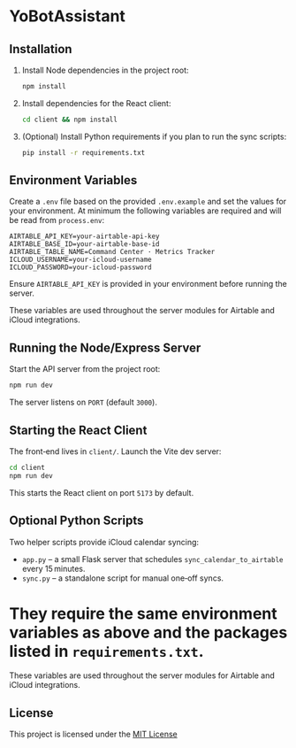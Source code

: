 # YoBotAssistant

## Installation

1. Install Node dependencies in the project root:
   ```bash
   npm install
   ```

2. Install dependencies for the React client:
   ```bash
   cd client && npm install
   ```

3. (Optional) Install Python requirements if you plan to run the sync scripts:
   ```bash
   pip install -r requirements.txt
   ```

## Environment Variables

Create a `.env` file based on the provided `.env.example` and set the values for your environment. At minimum the following variables are required and will be read from `process.env`:

```
AIRTABLE_API_KEY=your-airtable-api-key
AIRTABLE_BASE_ID=your-airtable-base-id
AIRTABLE_TABLE_NAME=Command Center · Metrics Tracker
ICLOUD_USERNAME=your-icloud-username
ICLOUD_PASSWORD=your-icloud-password
```

Ensure `AIRTABLE_API_KEY` is provided in your environment before running the server.

These variables are used throughout the server modules for Airtable and iCloud integrations.

## Running the Node/Express Server

Start the API server from the project root:

```bash
npm run dev
```

The server listens on `PORT` (default `3000`).

## Starting the React Client

The front‑end lives in `client/`. Launch the Vite dev server:

```bash
cd client
npm run dev
```

This starts the React client on port `5173` by default.

## Optional Python Scripts

Two helper scripts provide iCloud calendar syncing:

* `app.py` – a small Flask server that schedules `sync_calendar_to_airtable` every 15 minutes.
* `sync.py` – a standalone script for manual one‑off syncs.

They require the same environment variables as above and the packages listed in `requirements.txt`.
=======
These variables are used throughout the server modules for Airtable and iCloud
integrations.

## License

This project is licensed under the [MIT License](LICENSE)
